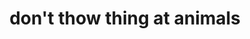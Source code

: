 ---
pid: PT308
title: don't thow thing at animals
location_transcription: everywhere
zipcode: '19310'
outside_phl: 'Atglen PA '
neighborhood: 
age: '7'
age_range: 6-13
instagram: 
image_file_name: PT_308.jpg
proposal_transcription: 
topic: Animals
topic_summary: '0'
type: Other No Form
keywords_other: 
credit: Eva Rowan-Handzel
image_labels: don't
twitter: 
facebook: 
permalink: "/monuments/pt308/"
layout: item-page
---
